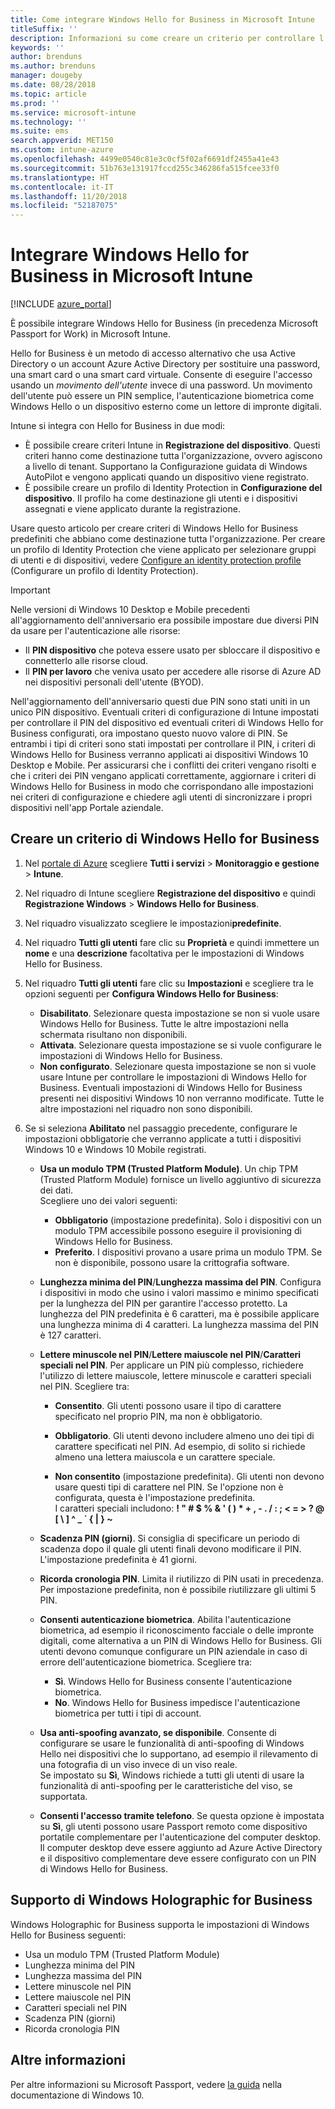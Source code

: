 ```yaml
---
title: Come integrare Windows Hello for Business in Microsoft Intune
titleSuffix: ''
description: Informazioni su come creare un criterio per controllare l'uso di Windows Hello for Business nei dispositivi gestiti."
keywords: ''
author: brenduns
ms.author: brenduns
manager: dougeby
ms.date: 08/28/2018
ms.topic: article
ms.prod: ''
ms.service: microsoft-intune
ms.technology: ''
ms.suite: ems
search.appverid: MET150
ms.custom: intune-azure
ms.openlocfilehash: 4499e0540c81e3c0cf5f02af6691df2455a41e43
ms.sourcegitcommit: 51b763e131917fccd255c346286fa515fcee33f0
ms.translationtype: HT
ms.contentlocale: it-IT
ms.lasthandoff: 11/20/2018
ms.locfileid: "52187075"
---
```

# <a name="integrate-windows-hello-for-business-with-microsoft-intune"></a>Integrare Windows Hello for Business in Microsoft Intune


[!INCLUDE [azure_portal](./includes/azure_portal.md)]

È possibile integrare Windows Hello for Business (in precedenza Microsoft Passport for Work) in Microsoft Intune.

 Hello for Business è un metodo di accesso alternativo che usa Active Directory o un account Azure Active Directory per sostituire una password, una smart card o una smart card virtuale. Consente di eseguire l'accesso usando un *movimento dell'utente* invece di una password. Un movimento dell'utente può essere un PIN semplice, l'autenticazione biometrica come Windows Hello o un dispositivo esterno come un lettore di impronte digitali.

Intune si integra con Hello for Business in due modi:

-   È possibile creare criteri Intune in **Registrazione del dispositivo**. Questi criteri hanno come destinazione tutta l'organizzazione, ovvero agiscono a livello di tenant. Supportano la Configurazione guidata di Windows AutoPilot e vengono applicati quando un dispositivo viene registrato. 
-  È possibile creare un profilo di Identity Protection in **Configurazione del dispositivo**. Il profilo ha come destinazione gli utenti e i dispositivi assegnati e viene applicato durante la registrazione. 

Usare questo articolo per creare criteri di Windows Hello for Business predefiniti che abbiano come destinazione tutta l'organizzazione. Per creare un profilo di Identity Protection che viene applicato per selezionare gruppi di utenti e di dispositivi, vedere [Configure an identity protection profile](identity-protection-configure.md) (Configurare un profilo di Identity Protection).  

<!--- -   You can store authentication certificates in the Windows Hello for Business key storage provider (KSP). For more information, see [Secure resource access with certificate profiles in Microsoft Intune](secure-resource-access-with-certificate-profiles.md). --->

> [!IMPORTANT]
> Nelle versioni di Windows 10 Desktop e Mobile precedenti all'aggiornamento dell'anniversario era possibile impostare due diversi PIN da usare per l'autenticazione alle risorse:
> - Il **PIN dispositivo** che poteva essere usato per sbloccare il dispositivo e connetterlo alle risorse cloud.
> - Il **PIN per lavoro** che veniva usato per accedere alle risorse di Azure AD nei dispositivi personali dell'utente (BYOD).
> 
> Nell'aggiornamento dell'anniversario questi due PIN sono stati uniti in un unico PIN dispositivo.
> Eventuali criteri di configurazione di Intune impostati per controllare il PIN del dispositivo ed eventuali criteri di Windows Hello for Business configurati, ora impostano questo nuovo valore di PIN.
> Se entrambi i tipi di criteri sono stati impostati per controllare il PIN, i criteri di Windows Hello for Business verranno applicati ai dispositivi Windows 10 Desktop e Mobile.
> Per assicurarsi che i conflitti dei criteri vengano risolti e che i criteri dei PIN vengano applicati correttamente, aggiornare i criteri di Windows Hello for Business in modo che corrispondano alle impostazioni nei criteri di configurazione e chiedere agli utenti di sincronizzare i propri dispositivi nell'app Portale aziendale.



## <a name="create-a-windows-hello-for-business-policy"></a>Creare un criterio di Windows Hello for Business

1. Nel [portale di Azure](https://portal.azure.com) scegliere **Tutti i servizi** > **Monitoraggio e gestione** > **Intune**.

2. Nel riquadro di Intune scegliere **Registrazione del dispositivo** e quindi **Registrazione Windows** > **Windows Hello for Business**.

3. Nel riquadro visualizzato scegliere le impostazioni**predefinite**.

4. Nel riquadro **Tutti gli utenti** fare clic su **Proprietà** e quindi immettere un **nome** e una **descrizione** facoltativa per le impostazioni di Windows Hello for Business.

5. Nel riquadro **Tutti gli utenti** fare clic su **Impostazioni** e scegliere tra le opzioni seguenti per **Configura Windows Hello for Business**:

    - **Disabilitato**. Selezionare questa impostazione se non si vuole usare Windows Hello for Business. Tutte le altre impostazioni nella schermata risultano non disponibili.
    - **Attivata**. Selezionare questa impostazione se si vuole configurare le impostazioni di Windows Hello for Business.
    - **Non configurato**. Selezionare questa impostazione se non si vuole usare Intune per controllare le impostazioni di Windows Hello for Business. Eventuali impostazioni di Windows Hello for Business presenti nei dispositivi Windows 10 non verranno modificate. Tutte le altre impostazioni nel riquadro non sono disponibili.

6. Se si seleziona **Abilitato** nel passaggio precedente, configurare le impostazioni obbligatorie che verranno applicate a tutti i dispositivi Windows 10 e Windows 10 Mobile registrati.

   - **Usa un modulo TPM (Trusted Platform Module)**. Un chip TPM (Trusted Platform Module) fornisce un livello aggiuntivo di sicurezza dei dati.<br>Scegliere uno dei valori seguenti:

     - **Obbligatorio** (impostazione predefinita). Solo i dispositivi con un modulo TPM accessibile possono eseguire il provisioning di Windows Hello for Business.
     - **Preferito**. I dispositivi provano a usare prima un modulo TPM. Se non è disponibile, possono usare la crittografia software.

   - **Lunghezza minima del PIN**/**Lunghezza massima del PIN**. Configura i dispositivi in modo che usino i valori massimo e minimo specificati per la lunghezza del PIN per garantire l'accesso protetto. La lunghezza del PIN predefinita è 6 caratteri, ma è possibile applicare una lunghezza minima di 4 caratteri. La lunghezza massima del PIN è 127 caratteri.

   - **Lettere minuscole nel PIN**/**Lettere maiuscole nel PIN**/**Caratteri speciali nel PIN**. Per applicare un PIN più complesso, richiedere l'utilizzo di lettere maiuscole, lettere minuscole e caratteri speciali nel PIN. Scegliere tra:

     - **Consentito**. Gli utenti possono usare il tipo di carattere specificato nel proprio PIN, ma non è obbligatorio.

     - **Obbligatorio**. Gli utenti devono includere almeno uno dei tipi di carattere specificati nel PIN. Ad esempio, di solito si richiede almeno una lettera maiuscola e un carattere speciale.

     - **Non consentito** (impostazione predefinita). Gli utenti non devono usare questi tipi di carattere nel PIN. Se l'opzione non è configurata, questa è l'impostazione predefinita.<br>I caratteri speciali includono: **! " # $ % &amp; ' ( ) &#42; + , - . / : ; &lt; = &gt; ? @ [ \ ] ^ _ &#96; { &#124; } ~**

   - **Scadenza PIN (giorni)**. Si consiglia di specificare un periodo di scadenza dopo il quale gli utenti finali devono modificare il PIN. L'impostazione predefinita è 41 giorni.

   - **Ricorda cronologia PIN**. Limita il riutilizzo di PIN usati in precedenza. Per impostazione predefinita, non è possibile riutilizzare gli ultimi 5 PIN.

   - **Consenti autenticazione biometrica**. Abilita l'autenticazione biometrica, ad esempio il riconoscimento facciale o delle impronte digitali, come alternativa a un PIN di Windows Hello for Business. Gli utenti devono comunque configurare un PIN aziendale in caso di errore dell'autenticazione biometrica. Scegliere tra:

     - **Sì**. Windows Hello for Business consente l'autenticazione biometrica.
     - **No**. Windows Hello for Business impedisce l'autenticazione biometrica per tutti i tipi di account.

   - **Usa anti-spoofing avanzato, se disponibile**. Consente di configurare se usare le funzionalità di anti-spoofing di Windows Hello nei dispositivi che lo supportano, ad esempio il rilevamento di una fotografia di un viso invece di un viso reale.<br>Se impostato su **Sì**, Windows richiede a tutti gli utenti di usare la funzionalità di anti-spoofing per le caratteristiche del viso, se supportata.

   - **Consenti l'accesso tramite telefono**. Se questa opzione è impostata su **Sì**, gli utenti possono usare Passport remoto come dispositivo portatile complementare per l'autenticazione del computer desktop. Il computer desktop deve essere aggiunto ad Azure Active Directory e il dispositivo complementare deve essere configurato con un PIN di Windows Hello for Business.

## <a name="windows-holographic-for-business-support"></a>Supporto di Windows Holographic for Business

Windows Holographic for Business supporta le impostazioni di Windows Hello for Business seguenti:

- Usa un modulo TPM (Trusted Platform Module)
- Lunghezza minima del PIN
- Lunghezza massima del PIN
- Lettere minuscole nel PIN
- Lettere maiuscole nel PIN
- Caratteri speciali nel PIN
- Scadenza PIN (giorni)
- Ricorda cronologia PIN

## <a name="further-information"></a>Altre informazioni
Per altre informazioni su Microsoft Passport, vedere [la guida](https://technet.microsoft.com/library/mt589441.aspx) nella documentazione di Windows 10.
